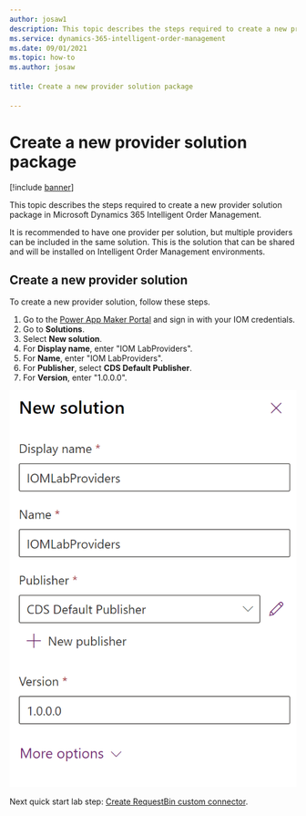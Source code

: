 ```yaml
---
author: josaw1
description: This topic describes the steps required to create a new provider solution package in Microsoft Dynamics 365 Intelligent Order Management.
ms.service: dynamics-365-intelligent-order-management
ms.date: 09/01/2021
ms.topic: how-to
ms.author: josaw

title: Create a new provider solution package

---
```


# Create a new provider solution package

[!include [banner](includes/banner.md)]

This topic describes the steps required to create a new provider solution package in Microsoft Dynamics 365 Intelligent Order Management.

It is recommended to have one provider per solution, but multiple providers can be included in the same solution. This is the solution that can be shared and will be installed on Intelligent Order Management environments.

## Create a new provider solution

To create a new provider solution, follow these steps.

1. Go to the [Power App Maker Portal](https://make.powerapps.com) and sign in with your IOM credentials. 
1. Go to **Solutions**.
1. Select **New solution**.
1. For **Display name**, enter "IOM LabProviders".
1. For **Name**, enter "IOM LabProviders".
1. For **Publisher**, select **CDS Default Publisher**.
1. For **Version**, enter "1.0.0.0".

![New solution properties](media/lab_new_solution.png)

Next quick start lab step: [Create RequestBin custom connector](lab-create-requestbin-connector.md).
